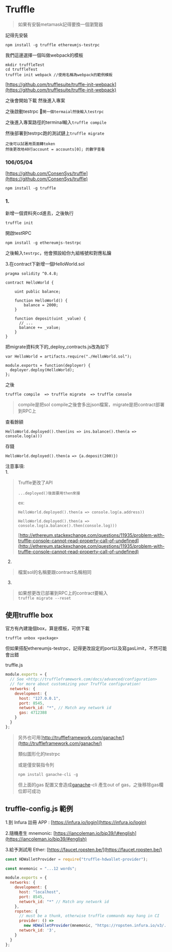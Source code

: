 # Truffle

> 如果有安裝metamask記得要換一個瀏覽器

記得先安裝

```text
npm install -g truffle ethereumjs-testrpc
```

我們這邊選擇一個叫做webpack的模板

```text
mkdir truffleTest
cd truffleTest
truffle init webpack //使用名稱為webpack的範例模板
```

[https://github.com/trufflesuite/truffle-init-webpack](https://github.com/trufflesuite/truffle-init-webpack)

之後會開始下載 然後進入專案

之後啟動testrpc `開一個termaial然後輸入testrpc`

之後進入專案路徑的terminal輸入`truffle compile`

然後部署到testrpc跑的測試鏈上`truffle migrate`

```text
之後可以試著用頁面轉token
然後更改地40行account = accounts[0]; 的數字查看
```

### 106/05/04

[https://github.com/ConsenSys/truffle](https://github.com/ConsenSys/truffle)

```text
npm install -g truffle
```

### 1.

新增一個資料夾cd進去，之後執行

```text
truffle init
```

開啟testRPC

```text
npm install -g ethereumjs-testrpc
```

之後輸入`testrpc`，他會預設給你九組帳號和對應私鑰

3.在contract下新增一個HelloWorld.sol

```text
pragma solidity ^0.4.8;

contract HelloWorld {

    uint public balance;

    function HelloWorld() {
        balance = 2000;
    }

    function deposit(uint _value) {
      // ...
      balance += _value;
    }
}
```

把migrate資料夾下的\_deploy\_contracts.js改為如下

```text
var HelloWorld = artifacts.require("./HelloWorld.sol");

module.exports = function(deployer) {
  deployer.deploy(HelloWorld);
};
```

之後

```text
truffle compile  => truffle migrate  => truffle console
```

> compile是把sol compile之後會多出json檔案，migrate是把contract部署到RPC上

查看餘額

```text
HelloWorld.deployed().then(ins => ins.balance().then(a => console.log(a)))
```

存錢

```text
HelloWorld.deployed().then(a => {a.deposit(200)})
```

注意事項:  
1.

> Truffle更改了API
>
> ```text
> ...deployed()後面要用then來接
> ```
>
> ex:
>
> ```text
> HelloWorld.deployed().then(a => console.log(a.address))
> ```
>
> ```text
> HelloWorld.deployed().then(a => console.log(a.balance().then(console.log)))
> ```
>
> [http://ethereum.stackexchange.com/questions/11935/problem-with-truffle-console-cannot-read-property-call-of-undefined](http://ethereum.stackexchange.com/questions/11935/problem-with-truffle-console-cannot-read-property-call-of-undefined)

2.

> 檔案sol的名稱要跟contract名稱相同

3.

> 如果想更改已部署到RPC上的contract要輸入  
> `truffle migrate --reset`

## 使用truffle box

官方有內建幾個box，算是模板，可供下載

```text
truffle unbox <package>
```

但如果搭配ethereumjs-testrpc，記得更改設定的port以及寫gasLimit，不然可能會出錯

truffle.js

```javascript
module.exports = {
  // See <http://truffleframework.com/docs/advanced/configuration>
  // for more about customizing your Truffle configuration!
  networks: {
    development: {
      host: "127.0.0.1",
      port: 8545,
      network_id: "*", // Match any network id
      gas: 4712388
    }
  }
};
```

> 另外也可用[http://truffleframework.com/ganache/](http://truffleframework.com/ganache/)
>
> 類似圖形化的testrpc
>
> 或是僅安裝指令列
>
> ```text
> npm install ganache-cli -g
> ```
>
> 但上面的gas 配置又會造成[ganache](http://truffleframework.com/ganache/)-cli 產生out of gas，之後移除gas欄位即可成功

## truffle-config.js 範例

1.到 Infura 註冊 APP : [https://infura.io/login](https://infura.io/login)

2.隨機產生 mnemonic: [https://iancoleman.io/bip39/\#english](https://iancoleman.io/bip39/#english)

3.給予測試用 Ether: [https://faucet.ropsten.be/](https://faucet.ropsten.be/)

```javascript
const HDWalletProvider = require("truffle-hdwallet-provider");

const mnemonic = "...12 words";

module.exports = {
  networks: {
    development: {
      host: "localhost",
      port: 8545,
      network_id: "*" // Match any network id
    },
    ropsten: {
      // must be a thunk, otherwise truffle commands may hang in CI
      provider: () =>
        new HDWalletProvider(mnemonic, "https://ropsten.infura.io/v3/..."),
      network_id: '3',
    }
  }
};
```

